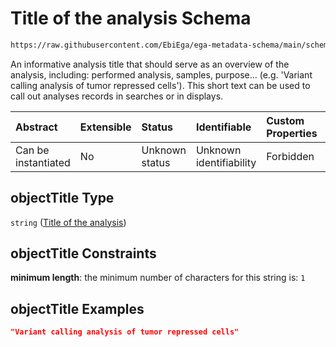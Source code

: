 # Title of the analysis Schema

```txt
https://raw.githubusercontent.com/EbiEga/ega-metadata-schema/main/schemas/EGA.analysis.json#/properties/objectTitle
```

An informative analysis title that should serve as an overview of the analysis, including: performed analysis, samples, purpose... (e.g. 'Variant calling analysis of tumor repressed cells'). This short text can be used to call out analyses records in searches or in displays.

| Abstract            | Extensible | Status         | Identifiable            | Custom Properties | Additional Properties | Access Restrictions | Defined In                                                                       |
| :------------------ | :--------- | :------------- | :---------------------- | :---------------- | :-------------------- | :------------------ | :------------------------------------------------------------------------------- |
| Can be instantiated | No         | Unknown status | Unknown identifiability | Forbidden         | Allowed               | none                | [EGA.analysis.json\*](../../../schemas/EGA.analysis.json "open original schema") |

## objectTitle Type

`string` ([Title of the analysis](ega-2-properties-title-of-the-analysis.md))

## objectTitle Constraints

**minimum length**: the minimum number of characters for this string is: `1`

## objectTitle Examples

```json
"Variant calling analysis of tumor repressed cells"
```

